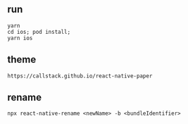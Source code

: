 ##  run

    yarn
    cd ios; pod install;
    yarn ios

##  theme

    https://callstack.github.io/react-native-paper

##  rename

    npx react-native-rename <newName> -b <bundleIdentifier>
